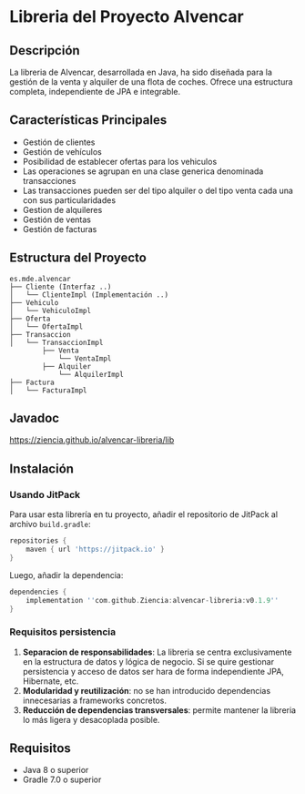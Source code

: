 # Libreria del Proyecto Alvencar

## Descripción
La libreria de Alvencar, desarrollada en Java, ha sido diseñada para la gestión de la venta y alquiler de una flota de coches. Ofrece una estructura completa, independiente de JPA e integrable. 

## Características Principales
- Gestión de clientes
- Gestión de vehículos
- Posibilidad de establecer ofertas para los vehiculos
- Las operaciones se agrupan en una clase generica denominada transacciones
- Las transacciones pueden ser del tipo alquiler o del tipo venta cada una con sus particularidades
- Gestion de alquileres
- Gestión de ventas
- Gestión de facturas

## Estructura del Proyecto
```
es.mde.alvencar
├── Cliente (Interfaz ..)
│   └── ClienteImpl (Implementación ..)
├── Vehiculo
│   └── VehiculoImpl
├── Oferta
│   └── OfertaImpl
├── Transaccion  
│   └── TransaccionImpl
        ├── Venta
            └── VentaImpl
        ├── Alquiler
            └── AlquilerImpl
├── Factura
│   └── FacturaImpl
```
## Javadoc
https://ziencia.github.io/alvencar-libreria/lib

## Instalación

### Usando JitPack
Para usar esta librería en tu proyecto, añadir el repositorio de JitPack al archivo `build.gradle`:

```gradle
repositories {
    maven { url 'https://jitpack.io' }
}
```

Luego, añadir la dependencia:

```gradle
dependencies {
    implementation ''com.github.Ziencia:alvencar-libreria:v0.1.9''
}
```

### Requisitos persistencia
1. **Separacion de responsabilidades**: La libreria se centra exclusivamente en la estructura de datos y lógica de negocio. Si se quire gestionar persistencia y acceso de datos ser hara de forma independiente JPA, Hibernate, etc.
2. **Modularidad y reutilización**: no se han introducido dependencias innecesarias a frameworks concretos.
3. **Reducción de dependencias transversales**: permite mantener la libreria lo más ligera y desacoplada posible.

## Requisitos
- Java 8 o superior
- Gradle 7.0 o superior 